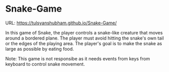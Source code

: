 # Snake-Game
URL: https://tulsyanshubham.github.io/Snake-Game/

In this game of Snake, the player controls a snake-like creature that moves around a bordered plane.
The player must avoid hitting the snake's own tail or the edges of the playing area.
The player's goal is to make the snake as large as possible by eating food.

Note: This game is not responsibe as it needs events from keys from keyboard to control snake movement.
